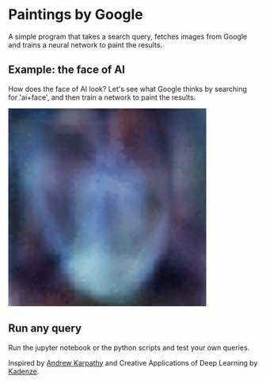 # Paintings by Google

A simple program that takes a search query, fetches images from Google and trains a neural network to paint the results.

## Example: the face of AI

How does the face of AI look? Let's see what Google thinks by searching for 'ai+face', and then train a network to paint the results.

<img src="https://github.com/hwaxxer/aifaces/raw/master/gifs/ai+face.gif" width="400" height="400" />


## Run any query

Run the jupyter notebook or the python scripts and test your own queries.

Inspired by [Andrew Karpathy](http://cs.stanford.edu/people/karpathy/convnetjs/demo/image_regression.html) and Creative Applications of Deep Learning by [Kadenze](http://kadenze.com).
